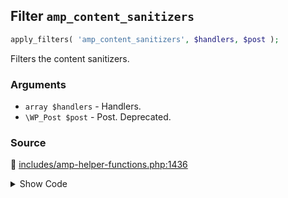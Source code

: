 ## Filter `amp_content_sanitizers`

```php
apply_filters( 'amp_content_sanitizers', $handlers, $post );
```

Filters the content sanitizers.

### Arguments

* `array $handlers` - Handlers.
* `\WP_Post $post` - Post. Deprecated.

### Source

:link: [includes/amp-helper-functions.php:1436](/includes/amp-helper-functions.php#L1436)

<details>
<summary>Show Code</summary>

```php
$sanitizers = apply_filters( 'amp_content_sanitizers', $sanitizers, $post );
```

</details>
